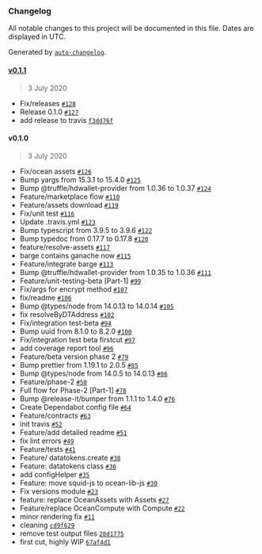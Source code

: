 ### Changelog

All notable changes to this project will be documented in this file. Dates are displayed in UTC.

Generated by [`auto-changelog`](https://github.com/CookPete/auto-changelog).

#### [v0.1.1](https://github.com/oceanprotocol/ocean-lib-js/compare/v0.1.0...v0.1.1)

> 3 July 2020

- Fix/releases [`#128`](https://github.com/oceanprotocol/ocean-lib-js/pull/128)
- Release 0.1.0 [`#127`](https://github.com/oceanprotocol/ocean-lib-js/pull/127)
- add release to travis [`f3dd76f`](https://github.com/oceanprotocol/ocean-lib-js/commit/f3dd76fe80a0229649f83aaa0b2eb627a5e4cb93)

#### v0.1.0

> 3 July 2020

- Fix/ocean assets [`#126`](https://github.com/oceanprotocol/ocean-lib-js/pull/126)
- Bump yargs from 15.3.1 to 15.4.0 [`#125`](https://github.com/oceanprotocol/ocean-lib-js/pull/125)
- Bump @truffle/hdwallet-provider from 1.0.36 to 1.0.37 [`#124`](https://github.com/oceanprotocol/ocean-lib-js/pull/124)
- Feature/marketplace flow [`#110`](https://github.com/oceanprotocol/ocean-lib-js/pull/110)
- Feature/assets download [`#119`](https://github.com/oceanprotocol/ocean-lib-js/pull/119)
- Fix/unit test [`#116`](https://github.com/oceanprotocol/ocean-lib-js/pull/116)
- Update .travis.yml [`#123`](https://github.com/oceanprotocol/ocean-lib-js/pull/123)
- Bump typescript from 3.9.5 to 3.9.6 [`#122`](https://github.com/oceanprotocol/ocean-lib-js/pull/122)
- Bump typedoc from 0.17.7 to 0.17.8 [`#120`](https://github.com/oceanprotocol/ocean-lib-js/pull/120)
- feature/resolve-assets [`#117`](https://github.com/oceanprotocol/ocean-lib-js/pull/117)
- barge contains ganache now [`#115`](https://github.com/oceanprotocol/ocean-lib-js/pull/115)
- Feature/integrate barge [`#113`](https://github.com/oceanprotocol/ocean-lib-js/pull/113)
- Bump @truffle/hdwallet-provider from 1.0.35 to 1.0.36 [`#111`](https://github.com/oceanprotocol/ocean-lib-js/pull/111)
- Feature/unit-testing-beta [Part-1] [`#99`](https://github.com/oceanprotocol/ocean-lib-js/pull/99)
- Fix/args for encrypt method [`#107`](https://github.com/oceanprotocol/ocean-lib-js/pull/107)
- fix/readme [`#106`](https://github.com/oceanprotocol/ocean-lib-js/pull/106)
- Bump @types/node from 14.0.13 to 14.0.14 [`#105`](https://github.com/oceanprotocol/ocean-lib-js/pull/105)
- fix resolveByDTAddress [`#102`](https://github.com/oceanprotocol/ocean-lib-js/pull/102)
- Fix/integration test-beta [`#94`](https://github.com/oceanprotocol/ocean-lib-js/pull/94)
- Bump uuid from 8.1.0 to 8.2.0 [`#100`](https://github.com/oceanprotocol/ocean-lib-js/pull/100)
- Fix/integration test beta firstcut [`#97`](https://github.com/oceanprotocol/ocean-lib-js/pull/97)
- add coverage report tool [`#96`](https://github.com/oceanprotocol/ocean-lib-js/pull/96)
- Feature/beta version phase 2 [`#79`](https://github.com/oceanprotocol/ocean-lib-js/pull/79)
- Bump prettier from 1.19.1 to 2.0.5 [`#85`](https://github.com/oceanprotocol/ocean-lib-js/pull/85)
- Bump @types/node from 14.0.5 to 14.0.13 [`#86`](https://github.com/oceanprotocol/ocean-lib-js/pull/86)
- Feature/phase-2 [`#50`](https://github.com/oceanprotocol/ocean-lib-js/pull/50)
- Full flow for Phase-2 [Part-1] [`#78`](https://github.com/oceanprotocol/ocean-lib-js/pull/78)
- Bump @release-it/bumper from 1.1.1 to 1.4.0 [`#76`](https://github.com/oceanprotocol/ocean-lib-js/pull/76)
- Create Dependabot config file [`#64`](https://github.com/oceanprotocol/ocean-lib-js/pull/64)
- Feature/contracts [`#63`](https://github.com/oceanprotocol/ocean-lib-js/pull/63)
- init travis [`#52`](https://github.com/oceanprotocol/ocean-lib-js/pull/52)
- Feature/add detailed readme [`#51`](https://github.com/oceanprotocol/ocean-lib-js/pull/51)
- fix lint errors [`#49`](https://github.com/oceanprotocol/ocean-lib-js/pull/49)
- Feature/tests [`#41`](https://github.com/oceanprotocol/ocean-lib-js/pull/41)
- Feature/ datatokens.create [`#38`](https://github.com/oceanprotocol/ocean-lib-js/pull/38)
- Feature: datatokens class [`#36`](https://github.com/oceanprotocol/ocean-lib-js/pull/36)
- add configHelper [`#35`](https://github.com/oceanprotocol/ocean-lib-js/pull/35)
- Feature: move squid-js to ocean-lib-js [`#30`](https://github.com/oceanprotocol/ocean-lib-js/pull/30)
- Fix versions module [`#23`](https://github.com/oceanprotocol/ocean-lib-js/pull/23)
- feature: replace OceanAssets with Assets [`#27`](https://github.com/oceanprotocol/ocean-lib-js/pull/27)
- Feature/replace OceanCompute with Compute [`#22`](https://github.com/oceanprotocol/ocean-lib-js/pull/22)
- minor rendering fix [`#11`](https://github.com/oceanprotocol/ocean-lib-js/pull/11)
- cleaning [`cd9f629`](https://github.com/oceanprotocol/ocean-lib-js/commit/cd9f6295ed08110936f9a092527bae5d0a974bbb)
- remove test output files [`28d1775`](https://github.com/oceanprotocol/ocean-lib-js/commit/28d1775593ab78bf404708244c49af8f912f3117)
- first cut, highly WIP [`67af4d1`](https://github.com/oceanprotocol/ocean-lib-js/commit/67af4d1d595fc105cc544ff019199c6cef9f76e5)
